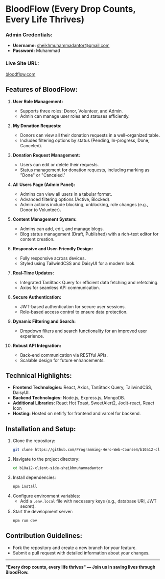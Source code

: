 # BloodFlow (Every Drop Counts, Every Life Thrives)

### Admin Credentials:
- **Username:** sheikhmuhammadantor@gmail.com
- **Password:** Muhammad

### Live Site URL:
[bloodflow.com](https://bloodflow.netlify.app/)

## Features of BloodFlow:
1. **User Role Management:**
   - Supports three roles: Donor, Volunteer, and Admin.
   - Admin can manage user roles and statuses efficiently.

2. **My Donation Requests:**
   - Donors can view all their donation requests in a well-organized table.
   - Includes filtering options by status (Pending, In-progress, Done, Canceled).

3. **Donation Request Management:**
   - Users can edit or delete their requests.
   - Status management for donation requests, including marking as "Done" or "Canceled."

4. **All Users Page (Admin Panel):**
   - Admins can view all users in a tabular format.
   - Advanced filtering options (Active, Blocked).
   - Admin actions include blocking, unblocking, role changes (e.g., Donor to Volunteer).

5. **Content Management System:**
   - Admins can add, edit, and manage blogs.
   - Blog status management (Draft, Published) with a rich-text editor for content creation.

6. **Responsive and User-Friendly Design:**
   - Fully responsive across devices.
   - Styled using TailwindCSS and DaisyUI for a modern look.

7. **Real-Time Updates:**
   - Integrated TanStack Query for efficient data fetching and refetching.
   - Axios for seamless API communication.

8. **Secure Authentication:**
   - JWT-based authentication for secure user sessions.
   - Role-based access control to ensure data protection.

9. **Dynamic Filtering and Search:**
   - Dropdown filters and search functionality for an improved user experience.

10. **Robust API Integration:**
    - Back-end communication via RESTful APIs.
    - Scalable design for future enhancements.

## Technical Highlights:
- **Frontend Technologies:** React, Axios, TanStack Query, TailwindCSS, DaisyUI.
- **Backend Technologies:** Node.js, Express.js, MongoDB.
- **Additional Libraries:** React Hot Toast, SweetAlert2, Jodit-react, React Icon
- **Hosting:** Hosted on netlify for frontend and varcel for backend.

## Installation and Setup:
1. Clone the repository:
   ```bash
   git clone https://github.com/Programming-Hero-Web-Course4/b10a12-client-side-sheikhmuhammadantor
   ```
2. Navigate to the project directory:
   ```bash
   cd b10a12-client-side-sheikhmuhammadantor
   ```
3. Install dependencies:
   ```bash
   npm install
   ```
4. Configure environment variables:
   - Add a `.env.local` file with necessary keys (e.g., database URI, JWT secret).
5. Start the development server:
   ```bash
   npm run dev
   ```

## Contribution Guidelines:
- Fork the repository and create a new branch for your feature.
- Submit a pull request with detailed information about your changes.

---
**"Every drop counts, every life thrives" — Join us in saving lives through BloodFlow.**